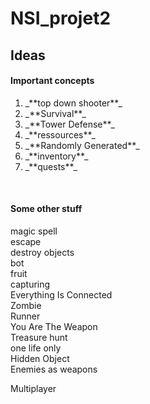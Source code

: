 # NSI_projet2

## Ideas

#### Important concepts
<ol>
 <li> _**top down shooter**_ </li>
<li> _**Survival**_ </li>
<li> _**Tower Defense**_ </li>
<li> _**ressources**_ </li>
<li> _**Randomly Generated</span>**_ </li>
<li> _**inventory**_ </li>
<li> _**quests**_ </li>
</ol>
 
<br>

#### Some other stuff
magic spell<br>
escape<br>
destroy objects<br>
bot<br>
fruit<br>
capturing<br>
Everything Is Connected<br>
Zombie<br>
Runner<br>
You Are The Weapon<br>
Treasure hunt<br>
one life only<br>
Hidden Object<br>
Enemies as weapons<br>

Multiplayer
